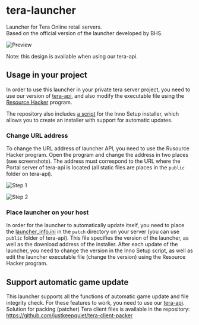 # tera-launcher

Launcher for Tera Online retail servers.   
Based on the official version of the launcher developed by BHS.

![Preview](doc/preview.png)

Note: this design is available when using our tera-api.


## Usage in your project

In order to use this launcher in your private tera server project, you need to use our version of [tera-api](https://github.com/justkeepquiet/tera-api), and also modify the executable file using the [Resource Hacker](http://www.angusj.com/resourcehacker/) program.

The repository also includes [a script](installer) for the Inno Setup installer, which allows you to create an installer with support for automatic updates.


### Change URL address

To change the URL address of launcher API, you need to use the Rusource Hacker program. Open the program and change the address in two places (see screenshots). The address must correspond to the URL where the Portal server of tera-api is located (all static files are places in the `public` folder on tera-api).

![Step 1](doc/change-url-step1.png)

![Step 2](doc/change-url-step2.png)


### Place launcher on your host

In order for the launcher to automatically update itself, you need to place the [launcher_info.ini](public/patch/launcher_info.ini) in the `patch` directory on your server (you can use `public` folder of tera-api). This file specifies the version of the launcher, as well as the download address of the installer. After each update of the launcher, you need to change the version in the Inno Setup script, as well as edit the launcher executable file (change the version) using the Resource Hacker program.


## Support automatic game update

This launcher supports all the functions of automatic game update and file integrity check. For these features to work, you need to use our [tera-api](https://github.com/justkeepquiet/tera-api). Solution for packing (patcher) Tera client files is available in the repository: https://github.com/justkeepquiet/tera-client-packer
